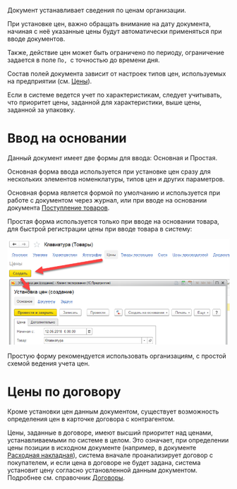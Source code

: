 Документ устанавливает сведения по ценам организации.

При установке цен, важно обращать внимание на дату документа, начиная с неё указанные цены будут автоматически применяться при вводе документов.

Также, действие цен может быть ограничено по периоду, ограничение задается в поле `По, `с точностью до времени дня.

Состав полей документа зависит от настроек типов цен, используемых на предприятии (см. [Цены](/c/Prices)).

Если в системе ведется учет по характеристикам, следует учитывать, что приоритет цены, заданной для характеристики, выше цены, заданной за упаковку.

# Ввод на основании

Данный документ имеет две формы для ввода: Основная и Простая.

Основная форма ввода используется при установке цен сразу для нескольких элементов номенклатуры, типов цен и других параметров.

Основная форма является формой по умолчанию и используется при работе с документом через журнал, или при вводе на основании документа [Поступление товаров](/d/VendorInvoice).

Простая форма используется только при вводе на основании товара, для быстрой регистрации цены при вводе товара в систему:

![](../img/2018_06_12_15_28_161.png)

Простую форму рекомендуется использовать организациям, с простой схемой ведения учета цен.

# Цены по договору

Кроме установки цен данным документом, существует возможность определения цен в карточке договора с контрагентом.

Цены, заданные в договоре, имеют высший приоритет над ценами, устанавливаемыми по системе в целом. Это означает, при определении цены позиции в исходном документе (например, в документе [Расходная накладная](/d/Invoice)), система вначале проанализирует договор с покупателем, и если цена в договоре не будет задана, система установит цену согласно установленной данным документом. Подробнее см. справочник [Договоры](/c/Contracts).